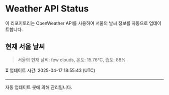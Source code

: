 
# Weather API Status

이 리포지토리는 OpenWeather API를 사용하여 서울의 날씨 정보를 자동으로 업데이트합니다.

## 현재 서울 날씨
> 서울의 현재 날씨: few clouds, 온도: 15.76°C, 습도: 88%

⏳ 업데이트 시간: 2025-04-17 18:55:43 (UTC)

---
자동 업데이트 봇에 의해 관리됩니다.
